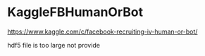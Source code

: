 # KaggleFBHumanOrBot
https://www.kaggle.com/c/facebook-recruiting-iv-human-or-bot/


hdf5 file is too large not provide
